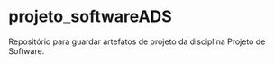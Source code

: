 # projeto_softwareADS
Repositório para guardar artefatos de projeto da disciplina Projeto de Software.
